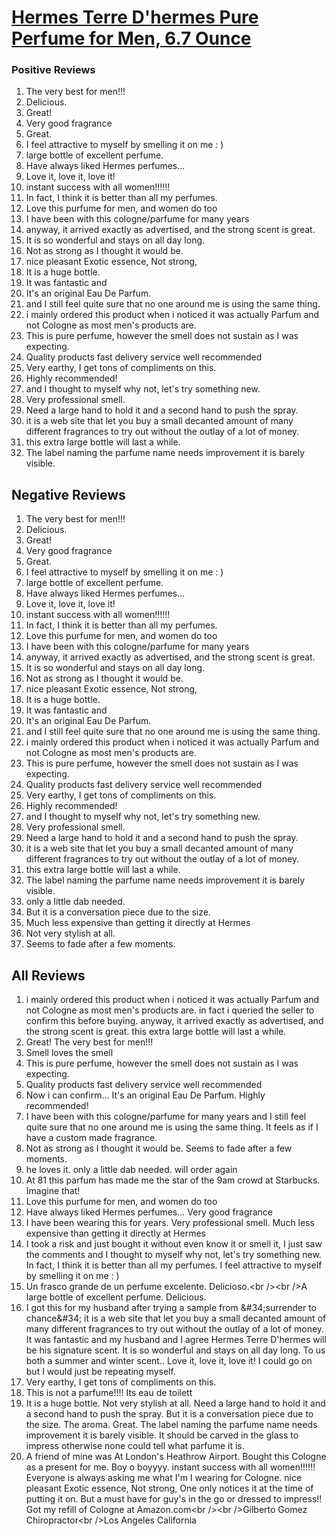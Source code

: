 # [Hermes Terre D&#x27;hermes Pure Perfume for Men, 6.7 Ounce](https://products.checkmycream.com/products/Hermes-Terre-D&#x27;hermes-Pure-Perfume-for-Men-6.7-Ounce.html)

### Positive Reviews

<ol>
      <li>The very best for men!!!</li>
      <li>Delicious.</li>
      <li>Great!</li>
      <li>Very good fragrance</li>
      <li>Great.</li>
      <li>I feel attractive to myself by smelling it on me : )</li>
      <li>large bottle of excellent perfume.</li>
      <li>Have always liked Hermes perfumes...</li>
      <li>Love it, love it, love it!  </li>
      <li>instant success with all women!!!!!!  </li>
      <li>In fact, I think it is better than all my perfumes.</li>
      <li>Love this purfume for men, and women do too</li>
      <li>I have been with this cologne/parfume for many years</li>
      <li>anyway, it arrived exactly as advertised, and the strong scent is great.</li>
      <li>It is so wonderful and stays on all day long.  </li>
      <li>Not as strong as I thought it would be.</li>
      <li>nice pleasant  Exotic essence, Not strong,</li>
      <li>It is a huge bottle.</li>
      <li>It was fantastic and</li>
      <li>It&#x27;s an original Eau De Parfum.</li>
      <li>and I still feel quite sure that no one around me is using the same thing.</li>
      <li>i mainly ordered this product when i noticed it was actually Parfum and not Cologne as most men&#x27;s products are.</li>
      <li>This is pure perfume, however the smell does not sustain as I was expecting.</li>
      <li>Quality products fast delivery service well recommended</li>
      <li>Very earthy, I get tons of compliments on this.</li>
      <li>Highly recommended!</li>
      <li>and I thought to myself why not, let&#x27;s try something new.</li>
      <li>Very professional smell.</li>
      <li>Need a large hand to hold it and a second hand to push the spray.</li>
      <li>it is a web site that let you buy a small decanted amount of many different fragrances to try out without the outlay of a lot of money.  </li>
      <li>this extra large bottle will last a while.</li>
      <li>The label naming the parfume name needs improvement it is barely visible.</li>
</ol>


<h2>Negative Reviews</h2>
<ol>
<li> The very best for men!!!</li>
<li> Delicious.</li>
<li> Great!</li>
<li> Very good fragrance</li>
<li> Great.</li>
<li> I feel attractive to myself by smelling it on me : )</li>
<li> large bottle of excellent perfume.</li>
<li> Have always liked Hermes perfumes...</li>
<li> Love it, love it, love it!  </li>
<li> instant success with all women!!!!!!  </li>
<li> In fact, I think it is better than all my perfumes.</li>
<li> Love this purfume for men, and women do too</li>
<li> I have been with this cologne/parfume for many years</li>
<li> anyway, it arrived exactly as advertised, and the strong scent is great.</li>
<li> It is so wonderful and stays on all day long.  </li>
<li> Not as strong as I thought it would be.</li>
<li> nice pleasant  Exotic essence, Not strong,</li>
<li> It is a huge bottle.</li>
<li> It was fantastic and</li>
<li> It&#x27;s an original Eau De Parfum.</li>
<li> and I still feel quite sure that no one around me is using the same thing.</li>
<li> i mainly ordered this product when i noticed it was actually Parfum and not Cologne as most men&#x27;s products are.</li>
<li> This is pure perfume, however the smell does not sustain as I was expecting.</li>
<li> Quality products fast delivery service well recommended</li>
<li> Very earthy, I get tons of compliments on this.</li>
<li> Highly recommended!</li>
<li> and I thought to myself why not, let&#x27;s try something new.</li>
<li> Very professional smell.</li>
<li> Need a large hand to hold it and a second hand to push the spray.</li>
<li> it is a web site that let you buy a small decanted amount of many different fragrances to try out without the outlay of a lot of money.  </li>
<li> this extra large bottle will last a while.</li>
<li> The label naming the parfume name needs improvement it is barely visible.</li>
<li> only a little dab needed.  </li>
<li> But it is a conversation piece due to the size.</li>
<li> Much less expensive than getting it directly at Hermes</li>
<li> Not very stylish at all.</li>
<li> Seems to fade after a few moments.</li>
</ol>

<h2>All Reviews</h2>

<ol>
    <li> i mainly ordered this product when i noticed it was actually Parfum and not Cologne as most men&#x27;s products are. in fact i queried the seller to confirm this before buying. anyway, it arrived exactly as advertised, and the strong scent is great. this extra large bottle will last a while.</li>
    <li> Great! The very best for men!!!</li>
    <li> Smell loves the smell</li>
    <li> This is pure perfume, however the smell does not sustain as I was expecting.</li>
    <li> Quality products fast delivery service well recommended</li>
    <li> Now i can confirm... It&#x27;s an original Eau De Parfum. Highly recommended!</li>
    <li> I have been with this cologne/parfume for many years and I still feel quite sure that no one around me is using the same thing. It feels as if I have a custom made fragrance.</li>
    <li> Not as strong as I thought it would be. Seems to fade after a few moments.</li>
    <li> he loves it.  only a little dab needed.  will order again</li>
    <li> At 81 this parfum has made me the star of the 9am crowd at Starbucks.  Imagine that!</li>
    <li> Love this purfume for men, and women do too</li>
    <li> Have always liked Hermes perfumes... Very good fragrance</li>
    <li> I have been wearing this for years. Very professional smell. Much less expensive than getting it directly at Hermes</li>
    <li> I took a risk and just bought it without even know it or smell it, I just saw the comments and I thought to myself why not, let&#x27;s try something new. In fact, I think it is better than all my perfumes. I feel attractive to myself by smelling it on me : )</li>
    <li> Un frasco grande de un perfume excelente. Delicioso.&lt;br /&gt;&lt;br /&gt;A large bottle of excellent perfume. Delicious.</li>
    <li> I got this for my husband after trying a sample from &amp;#34;surrender to chance&amp;#34;  it is a web site that let you buy a small decanted amount of many different fragrances to try out without the outlay of a lot of money.  It was fantastic and my husband and I agree Hermes Terre D&#x27;hermes will be his signature scent.  It is so wonderful and stays on all day long.  To us both a summer and winter scent..  Love it, love it, love it!  I could go on but I would just be repeating myself.</li>
    <li> Very earthy, I get tons of compliments on this.</li>
    <li> This is not a parfume!!!! Its eau de toilett</li>
    <li> It is a huge bottle. Not very stylish at all. Need a large hand to hold it and a second hand to push the spray. But it is a conversation piece due to the size. The aroma. Great. The label naming the parfume name needs improvement it is barely visible. It should be carved in the glass to impress otherwise none could tell what parfume it is.</li>
    <li> A friend of mine was At London&#x27;s Heathrow  Airport.  Bought this Cologne as a present for me.  Boy o boyyyy.  instant success with all women!!!!!!  Everyone is always asking me what I&#x27;m I wearing for Cologne.  nice pleasant  Exotic essence, Not strong, One only notices it at the time of putting it on.  But a must have for guy&#x27;s in the go or dressed to impress!!  Got my refill of Cologne at  Amazon.com&lt;br /&gt;&lt;br /&gt;Gilberto Gomez  Chiropractor&lt;br /&gt;Los Angeles California</li>
</ol>




